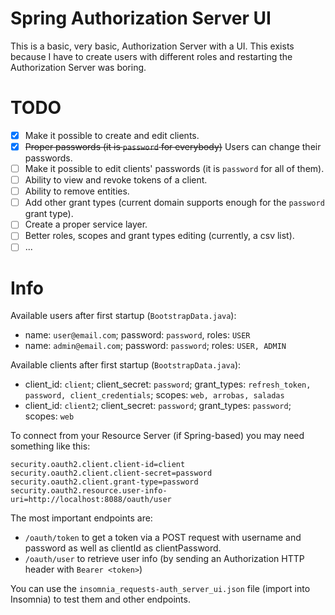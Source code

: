 # Spring Authorization Server UI

This is a basic, very basic, Authorization Server with a UI. This exists because I have to create users with different roles and restarting the Authorization Server was boring.

# TODO

- [X] Make it possible to create and edit clients.
- [X] ~~Proper passwords (it is `password` for everybody)~~ Users can change their passwords.
- [ ] Make it possible to edit clients' passwords (it is `password` for all of them).
- [ ] Ability to view and revoke tokens of a client.
- [ ] Ability to remove entities.
- [ ] Add other grant types (current domain supports enough for the `password` grant type).
- [ ] Create a proper service layer.
- [ ] Better roles, scopes and grant types editing (currently, a csv list).
- [ ] ...

# Info

Available users after first startup (`BootstrapData.java`):

- name: `user@email.com`; password: `password`, roles: `USER`
- name: `admin@email.com`; password: `password`; roles: `USER, ADMIN`

Available clients after first startup (`BootstrapData.java`):

- client_id: `client`; client_secret: `password`; grant_types: `refresh_token, password, client_credentials`; scopes: `web, arrobas, saladas`
- client_id: `client2`; client_secret: `password`; grant_types: `password`; scopes: `web`

To connect from your Resource Server (if Spring-based) you may need something like this:

```properties
security.oauth2.client.client-id=client
security.oauth2.client.client-secret=password
security.oauth2.client.grant-type=password
security.oauth2.resource.user-info-uri=http://localhost:8088/oauth/user
```

The most important endpoints are: 

- `/oauth/token` to get a token via a POST request with username and password as well as clientId as clientPassword.
- `/oauth/user` to retrieve user info (by sending an Authorization HTTP header with `Bearer <token>`)

You can use the `insomnia_requests-auth_server_ui.json` file (import into Insomnia) to test them and other endpoints.
